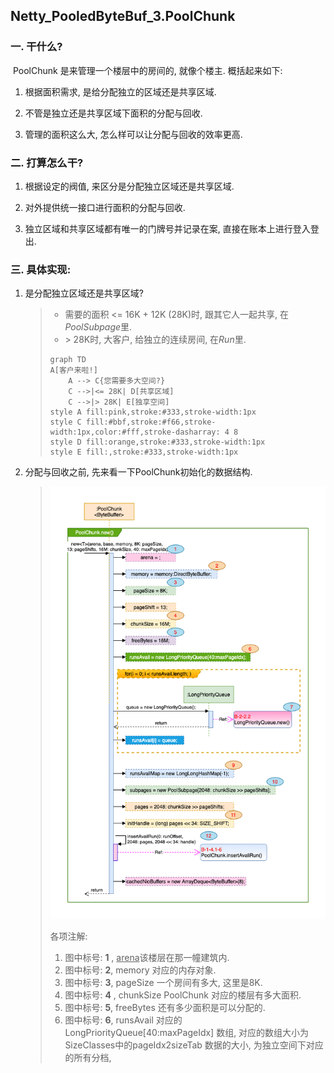 ## Netty_PooledByteBuf_3.PoolChunk

### 一. 干什么?

​	PoolChunk 是来管理一个楼层中的房间的, 就像个楼主. 概括起来如下: 

1. 根据面积需求, 是给分配独立的区域还是共享区域.

2. 不管是独立还是共享区域下面积的分配与回收.

3. 管理的面积这么大, 怎么样可以让分配与回收的效率更高. 

   

### 二. 打算怎么干? 

1. 根据设定的阀值, 来区分是分配独立区域还是共享区域.

2. 对外提供统一接口进行面积的分配与回收.

3. 独立区域和共享区域都有唯一的门牌号并记录在案, 直接在账本上进行登入登出.

   

### 三. 具体实现:

1. 是分配独立区域还是共享区域?
    > - 需要的面积 <= 16K + 12K (28K)时, 跟其它人一起共享, 在*PoolSubpage*里. 
    > - \> 28K时, 大客户, 给独立的连续房间, 在*Run*里. 
    > ```mermaid
    > graph TD
    > A[客户来啦!] 
    >     A --> C{您需要多大空间?}
    >     C -->|<= 28K| D[共享区域]
    >     C -->|> 28K| E[独享空间]
    > style A fill:pink,stroke:#333,stroke-width:1px    
    > style C fill:#bbf,stroke:#f66,stroke-width:1px,color:#fff,stroke-dasharray: 4 8
    > style D fill:orange,stroke:#333,stroke-width:1px  
    > style E fill:,stroke:#333,stroke-width:1px 
    > ```

2. 分配与回收之前, 先来看一下PoolChunk初始化的数据结构.

    > ![PoolChunk数据结构](./images/3.PooledByteBufAllocator/2.DataStructure-2.1.PoolChunk.png)
    >
    > 各项注解:
    >
    > 1. 图中标号: **1** , <u>arena</u>该楼层在那一幢建筑内.
    > 2. 图中标号: **2**, memory 对应的内存对象.
    > 3. 图中标号: **3**, pageSize 一个房间有多大, 这里是8K.
    > 4. 图中标号: **4** , chunkSize PoolChunk 对应的楼层有多大面积.
    > 5. 图中标号: **5**, freeBytes 还有多少面积是可以分配的.
    > 6. 图中标号: **6**, runsAvail 对应的 LongPriorityQueue[40:maxPageIdx] 数组, 对应的数组大小为SizeClasses中的pageIdx2sizeTab 数据的大小, 为独立空间下对应的所有分档, 

